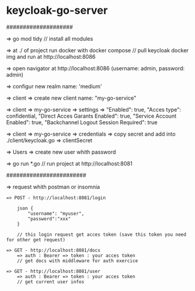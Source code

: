 # keycloak-go-server

####################

=> go mod tidy // install all modules

=> at ./ of project run docker with docker compose // pull keycloak docker img and run at http://localhost:8086

=> open navigator at http://localhost:8086 (username: admin, password: admin)

=> configur new realm name: 'medium'

=> client => create new client name: "my-go-service"

=> client => my-go-service => settings => "Enabled": true, "Acces type": confidential, "Direct Acces Garants Enabled": true, "Service Account Enabled":        true, "Backchannel Logout Session Required": true

=> client => my-go-service => credentials => copy secret and add into ./client/keycloak.go => clientSecret 

=> Users => create new user whith password 

=> go run *.go // run project at http://localhost:8081

########################

=> request whith postman or insomnia 
    
    => POST - http://localhost:8081/login 
    
        json {
	        "username": "myuser",
	        "password":"xxx"
        }
	
        // this login request get acces token (save this token you need for other get request)

    => GET - http://localhost:8081/docs
        => auth : Bearer => token : your acces token
        // get docs with middleware for auth exercice
        
    => GET - http://localhost:8081/user
        => auth : Bearer => token : your acces token
        // get current user infos 
        
        
